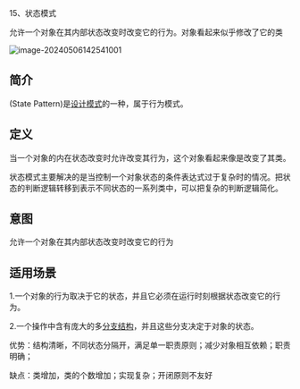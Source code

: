 15、状态模式

允许一个对象在其内部状态改变时改变它的行为。对象看起来似乎修改了它的类

![image-20240506142541001](C:\Users\75414\AppData\Roaming\Typora\typora-user-images\image-20240506142541001.png)

## 简介

(State Pattern)是[设计模式](https://baike.baidu.com/item/设计模式/0?fromModule=lemma_inlink)的一种，属于行为模式。

## 定义

当一个对象的内在状态改变时允许改变其行为，这个对象看起来像是改变了其类。

状态模式主要解决的是当控制一个对象状态的条件表达式过于复杂时的情况。把状态的判断逻辑转移到表示不同状态的一系列类中，可以把复杂的判断逻辑简化。

## 意图

允许一个对象在其内部状态改变时改变它的行为

## 适用场景

1.一个对象的行为取决于它的状态，并且它必须在运行时刻根据状态改变它的行为。

2.一个操作中含有庞大的多[分支结构](https://baike.baidu.com/item/分支结构/0?fromModule=lemma_inlink)，并且这些分支决定于对象的状态。



优势：结构清晰，不同状态分隔开，满足单一职责原则；减少对象相互依赖；职责明确；

缺点：类增加，类的个数增加；实现复杂；开闭原则不友好